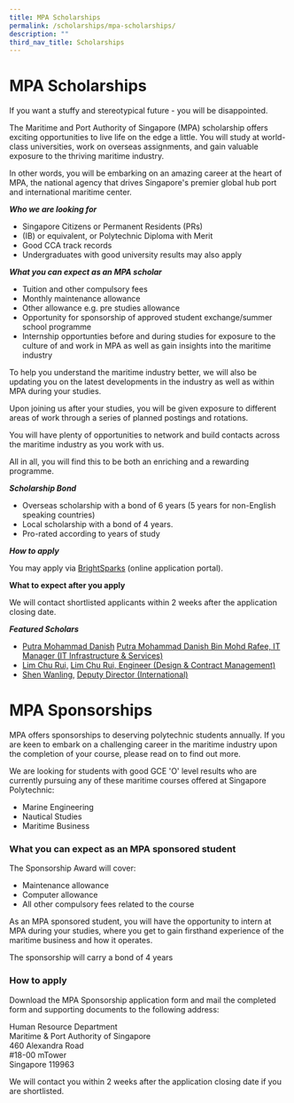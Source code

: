 ```yaml
---
title: MPA Scholarships
permalink: /scholarships/mpa-scholarships/
description: ""
third_nav_title: Scholarships
---
```

MPA Scholarships
================

If you want a stuffy and stereotypical future - you will be disappointed.

The Maritime and Port Authority of Singapore (MPA) scholarship offers exciting opportunities to live life on the edge a little. You will study at world-class universities, work on overseas assignments, and gain valuable exposure to the thriving maritime industry.

In other words, you will be embarking on an amazing career at the heart of MPA, the national agency that drives Singapore's premier global hub port and international maritime center.

**_Who we are looking for_**

*   Singapore Citizens or Permanent Residents (PRs)
*   (IB) or equivalent, or Polytechnic Diploma with Merit
*   Good CCA track records
*   Undergraduates with good university results may also apply

**_What you can expect as an MPA scholar_**

*   Tuition and other compulsory fees
*   Monthly maintenance allowance
*   Other allowance e.g. pre studies allowance
*   Opportunity for sponsorship of approved student exchange/summer school programme
*   Internship opportunties before and during studies for exposure to the culture of and work in MPA as well as gain insights into the maritime industry

To help you understand the maritime industry better, we will also be updating you on the latest developments in the industry as well as within MPA during your studies.

Upon joining us after your studies, you will be given exposure to different areas of work through a series of planned postings and rotations.

You will have plenty of opportunities to network and build contacts across the maritime industry as you work with us.

All in all, you will find this to be both an enriching and a rewarding programme.

**_Scholarship Bond_**

*   Overseas scholarship with a bond of 6 years (5 years for non-English speaking countries)
*   Local scholarship with a bond of 4 years.
*   Pro-rated according to years of study

**_How to apply_**

You may apply via [](https://brightsparks.com.sg/profile/mpa/mpa-scholarship-programme.php)[BrightSparks](https://brightsparks.com.sg/profile/mpa/mpa-scholarship-programme.php) (online application portal). 

**What to expect after you apply**

We will contact shortlisted applicants within 2 weeks after the application closing date.

**_Featured Scholars_**

*   [Putra Mohammad Danish](https://brightsparks.com.sg/profile/mpa/images/putra-danish-mpa.pdf) [Putra Mohammad Danish Bin Mohd Rafee, IT Manager (IT Infrastructure & Services)](https://brightsparks.com.sg/profile/mpa/images/putra-danish-mpa.pdf)
*   [Lim Chu Rui,](https://brightsparks.com.sg/magazine/july-2020/mpa-engineering-the-future-port.php) [Lim Chu Rui, Engineer (Design & Contract Management)](https://brightsparks.com.sg/magazine/july-2020/mpa-engineering-the-future-port.php)
*   [Shen Wanling,](https://www.scholarschoice.com.sg/experience/374/steering_the_maritime_industry_through_the_winds_of_change) [Deputy Director (International)](https://www.scholarschoice.com.sg/experience/374/steering_the_maritime_industry_through_the_winds_of_change)

MPA Sponsorships
================

MPA offers sponsorships to deserving polytechnic students annually. If you are keen to embark on a challenging career in the maritime industry upon the completion of your course, please read on to find out more.  
  
We are looking for students with good GCE 'O' level results who are currently pursuing any of these maritime courses offered at Singapore Polytechnic:

*   Marine Engineering
*   Nautical Studies
*   Maritime Business  
    

### What you can expect as an MPA sponsored student

The Sponsorship Award will cover:

*   Maintenance allowance
*   Computer allowance
*   All other compulsory fees related to the course  
    

As an MPA sponsored student, you will have the opportunity to intern at MPA during your studies, where you get to gain firsthand experience of the maritime business and how it operates.  
  
The sponsorship will carry a bond of 4 years

### How to apply

Download the MPA Sponsorship application form and mail the completed form and supporting documents to the following address:  
  
Human Resource Department  
Maritime & Port Authority of Singapore  
460 Alexandra Road  
#18-00 mTower  
Singapore 119963  
  
We will contact you within 2 weeks after the application closing date if you are shortlisted.